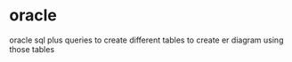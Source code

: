# oracle
oracle sql plus queries to create different tables 
to create er diagram using those tables 
